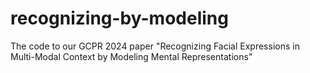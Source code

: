# recognizing-by-modeling
The code to our GCPR 2024 paper "Recognizing Facial Expressions in Multi-Modal Context by Modeling Mental Representations"
